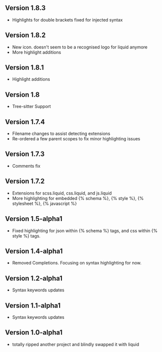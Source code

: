 ## Version 1.8.3

- Highlights for double brackets fixed for injected syntax

## Version 1.8.2

- New icon. doesn't seem to be a recognised logo for liquid anymore
- More highlight additions

## Version 1.8.1

- Highlight additions

## Version 1.8

- Tree-sitter Support

## Version 1.7.4

- Filename changes to assist detecting extensions
- Re-ordered a few parent scopes to fix minor highlighting issues

## Version 1.7.3

- Comments fix

## Version 1.7.2

- Extensions for scss.liquid, css.liquid, and js.liquid
- More highlighting for embedded {% schema %}, {% style %}, {% stylesheet %}, {% javascript %}

## Version 1.5-alpha1

- Fixed highlighting for json within {% schema %} tags, and css within {% style %} tags.

## Version 1.4-alpha1

- Removed Completions. Focusing on syntax highlighting for now.

## Version 1.2-alpha1

- Syntax keywords updates

## Version 1.1-alpha1

- Syntax keywords updates

## Version 1.0-alpha1

- totally ripped another project and blindly swapped it with liquid
